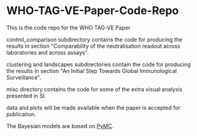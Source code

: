 # WHO-TAG-VE-Paper-Code-Repo
This is the code repo for the WHO TAG-VE Paper

control_comparison subdirectory contains the code for producing the results in section "Comparability of the neutralisation readout across laboratories and across assays".

clustering and landscapes subdirectories contain the code for producing the results in section "An Initial Step Towards Global Immunological Surveillance".

misc directory contains the code for some of the extra visual analysis presented in SI.

data and plots will be made available when the paper is accepted for publication.

The Bayesian models are based on [PyMC](https://peerj.com/articles/cs-1516/).
